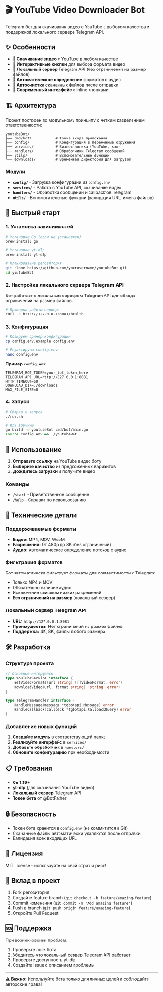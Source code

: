 # 🎬 YouTube Video Downloader Bot

Telegram бот для скачивания видео с YouTube с выбором качества и поддержкой локального сервера Telegram API.

## ✨ Особенности

- 🎥 **Скачивание видео** с YouTube в любом качестве
- 🔘 **Интерактивные кнопки** для выбора формата видео
- 🚀 **Локальный сервер** Telegram API (без ограничений на размер файлов)
- 🎵 **Автоматическое определение** форматов с аудио
- 🧹 **Автоочистка** скачанных файлов после отправки
- 📱 **Современный интерфейс** с inline кнопками

## 🏗️ Архитектура

Проект построен по модульному принципу с четким разделением ответственности:

```
youtubeBot/
├── cmd/bot/           # Точка входа приложения
├── config/            # Конфигурация и переменные окружения
├── services/          # Бизнес-логика (YouTube, кэш)
├── handlers/          # Обработчики Telegram сообщений
├── utils/             # Вспомогательные функции
└── downloads/         # Временная директория для загрузок
```

### Модули

- **`config/`** - Загрузка конфигурации из `config.env`
- **`services/`** - Работа с YouTube API, скачивание видео
- **`handlers/`** - Обработка сообщений и callback'ов Telegram
- **`utils/`** - Вспомогательные функции (валидация URL, имена файлов)

## 🚀 Быстрый старт

### 1. Установка зависимостей

```bash
# Установка Go (если не установлен)
brew install go

# Установка yt-dlp
brew install yt-dlp

# Клонирование репозитория
git clone https://github.com/yourusername/youtubeBot.git
cd youtubeBot
```

### 2. Настройка локального сервера Telegram API

Бот работает с локальным сервером Telegram API для обхода ограничений на размер файлов.

```bash
# Проверка работы сервера
curl -s http://127.0.0.1:8081/health
```

### 3. Конфигурация

```bash
# Копируем пример конфигурации
cp config.env.example config.env

# Редактируем config.env
nano config.env
```

**Пример `config.env`:**
```env
TELEGRAM_BOT_TOKEN=your_bot_token_here
TELEGRAM_API_URL=http://127.0.0.1:8081
HTTP_TIMEOUT=60
DOWNLOAD_DIR=./downloads
MAX_FILE_SIZE=0
```

### 4. Запуск

```bash
# Сборка и запуск
./run.sh

# Или вручную
go build -o youtubeBot cmd/bot/main.go
source config.env && ./youtubeBot
```

## 📱 Использование

1. **Отправьте ссылку** на YouTube видео боту
2. **Выберите качество** из предложенных вариантов
3. **Дождитесь загрузки** и получите видео

### Команды

- `/start` - Приветственное сообщение
- `/help` - Справка по использованию

## 🔧 Технические детали

### Поддерживаемые форматы

- **Видео:** MP4, MOV, WebM
- **Разрешения:** От 480p до 8K (без ограничений)
- **Аудио:** Автоматическое определение потоков с аудио

### Фильтрация форматов

Бот автоматически фильтрует форматы для совместимости с Telegram:
- Только MP4 и MOV
- Обязательно наличие аудио
- Исключение слишком низких разрешений
- **Без ограничений на размер** (локальный сервер)

### Локальный сервер Telegram API

- **URL:** `http://127.0.0.1:8081`
- **Преимущества:** Нет ограничений на размер файлов
- **Поддержка:** 4K, 8K, файлы любого размера

## 🛠️ Разработка

### Структура проекта

```go
// Основные интерфейсы
type YouTubeService interface {
    GetVideoFormats(url string) ([]VideoFormat, error)
    DownloadVideo(url, format string) (string, error)
}

type TelegramHandler interface {
    HandleMessage(message *tgbotapi.Message) error
    HandleCallback(callback *tgbotapi.CallbackQuery) error
}
```

### Добавление новых функций

1. **Создайте модуль** в соответствующей папке
2. **Реализуйте интерфейс** в `services/`
3. **Добавьте обработчик** в `handlers/`
4. **Обновите конфигурацию** при необходимости

## 📋 Требования

- **Go 1.19+**
- **yt-dlp** (для скачивания YouTube видео)
- **Локальный сервер** Telegram API
- **Токен бота** от @BotFather

## 🔒 Безопасность

- Токен бота хранится в `config.env` (не коммитится в Git)
- Скачанные файлы автоматически удаляются после отправки
- Валидация всех входящих URL

## 📄 Лицензия

MIT License - используйте на свой страх и риск!

## 🤝 Вклад в проект

1. Fork репозитория
2. Создайте feature branch (`git checkout -b feature/amazing-feature`)
3. Commit изменения (`git commit -m 'Add amazing feature'`)
4. Push в branch (`git push origin feature/amazing-feature`)
5. Откройте Pull Request

## 🆘 Поддержка

При возникновении проблем:

1. Проверьте логи бота
2. Убедитесь что локальный сервер Telegram API работает
3. Проверьте доступность yt-dlp
4. Создайте Issue с описанием проблемы

---

**⚠️ Важно:** Используйте бота только для личных целей и соблюдайте авторские права!
